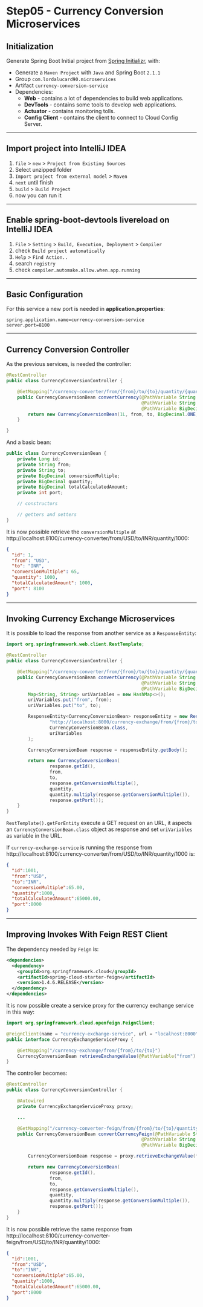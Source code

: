 # Step05 - Currency Conversion Microservices

## Initialization

Generate Spring Boot Initial project from [Spring Initializr](https://start.spring.io/), with:
- Generate a `Maven Project` with `Java` and Spring Boot `2.1.1`
- Group `com.lordalucard90.microservices`
- Artifact `currency-conversion-service`
- Dependencies:
  - **Web** - contains a lot of dependencies to build web applications.
  - **DevTools** - contains some tools to develop web applications.
  - **Actuator** - contains monitoring tolls.
  - **Config Client** - contains the client to connect to Cloud Config Server.

---

## Import project into IntelliJ IDEA

1. `file` > `new` > `Project from Existing Sources`
2. Select unzipped folder
3. `Import project from external model` > `Maven`
4. `next` until finish
7. `build` > `Build Project`
8. now you can run it

---

## Enable spring-boot-devtools livereload on IntelliJ IDEA

1. `File` > `Setting` > `Build, Execution, Deployment` > `Compiler`
2. check `Build project automatically`
3. `Help` > `Find Action..`
4. search `registry`
5. check `compiler.automake.allow.when.app.running`

---

## Basic Configuration

For this service a new port is needed in **application.properties**:

```
spring.application.name=currency-conversion-service
server.port=8100
```

---

## Currency Conversion Controller

As the previous services, is needed the controller:

```java
@RestController
public class CurrencyConversionController {

    @GetMapping("/currency-converter/from/{from}/to/{to}/quantity/{quantity}")
    public CurrencyConversionBean convertCurrency(@PathVariable String from,
                                                  @PathVariable String to,
                                                  @PathVariable BigDecimal quantity){
        return new CurrencyConversionBean(1L, from, to, BigDecimal.ONE, quantity, quantity, 8100);
    }

}
```
And a basic bean:
```java
public class CurrencyConversionBean {
    private Long id;
    private String from;
    private String to;
    private BigDecimal conversionMultiple;
    private BigDecimal quantity;
    private BigDecimal totalCalculatedAmount;
    private int port;

    // constructors

    // getters and setters
}
```

It is now possible retrieve the `conversionMultiple` at http://localhost:8100/currency-converter/from/USD/to/INR/quantity/1000:

```json
{
  "id": 1,
  "from": "USD",
  "to": "INR",
  "conversionMultiple": 65,
  "quantity": 1000,
  "totalCalculatedAmount": 1000,
  "port": 8100
}
```
---

## Invoking Currency Exchange Microservices

It is possible to load the response from another service as a `ResponseEntity`:

```java
import org.springframework.web.client.RestTemplate;

@RestController
public class CurrencyConversionController {

    @GetMapping("/currency-converter/from/{from}/to/{to}/quantity/{quantity}")
    public CurrencyConversionBean convertCurrency(@PathVariable String from,
                                                  @PathVariable String to,
                                                  @PathVariable BigDecimal quantity){
        Map<String, String> uriVariables = new HashMap<>();
        uriVariables.put("from", from);
        uriVariables.put("to", to);

        ResponseEntity<CurrencyConversionBean> responseEntity = new RestTemplate().getForEntity(
                "http://localhost:8000/currency-exchange/from/{from}/to/{to}",
                CurrencyConversionBean.class,
                uriVariables
        );

        CurrencyConversionBean response = responseEntity.getBody();

        return new CurrencyConversionBean(
                response.getId(),
                from,
                to,
                response.getConversionMultiple(),
                quantity,
                quantity.multiply(response.getConversionMultiple()),
                response.getPort());
    }
}
```
`RestTemplate().getForEntity` execute a GET request on an URL, it aspects an `CurrencyConversionBean.class` object as response and set `uriVariables` as variable in the URL.

If `currency-exchange-service` is running the response from http://localhost:8100/currency-converter/from/USD/to/INR/quantity/1000 is:

```json
{
  "id":1001,
  "from":"USD",
  "to":"INR",
  "conversionMultiple":65.00,
  "quantity":1000,
  "totalCalculatedAmount":65000.00,
  "port":8000
}
```
---

## Improving Invokes With Feign REST Client

The dependency needed by `Feign` is:

```xml
<dependencies>
  <dependency>
    <groupId>org.springframework.cloud</groupId>
    <artifactId>spring-cloud-starter-feign</artifactId>
    <version>1.4.6.RELEASE</version>
  </dependency>
</dependencies>
```
It is now possible create a service proxy for the currency exchange service in this way:

```java
import org.springframework.cloud.openfeign.FeignClient;

@FeignClient(name = "currency-exchange-service", url = "localhost:8000")
public interface CurrencyExchangeServiceProxy {

    @GetMapping("/currency-exchange/from/{from}/to/{to}")
    CurrencyConversionBean retrieveExchangeValue(@PathVariable("from") String from, @PathVariable("to") String to);
}
```

The controller becomes:

```java
@RestController
public class CurrencyConversionController {

    @Autowired
    private CurrencyExchangeServiceProxy proxy;

    ...

    @GetMapping("/currency-converter-feign/from/{from}/to/{to}/quantity/{quantity}")
    public CurrencyConversionBean convertCurrencyFeign(@PathVariable String from,
                                                  @PathVariable String to,
                                                  @PathVariable BigDecimal quantity){

        CurrencyConversionBean response = proxy.retrieveExchangeValue(from, to);

        return new CurrencyConversionBean(
                response.getId(),
                from,
                to,
                response.getConversionMultiple(),
                quantity,
                quantity.multiply(response.getConversionMultiple()),
                response.getPort());
    }
}
```

It is now possible retrieve the same response from http://localhost:8100/currency-converter-feign/from/USD/to/INR/quantity/1000:

```json
{
  "id":1001,
  "from":"USD",
  "to":"INR",
  "conversionMultiple":65.00,
  "quantity":1000,
  "totalCalculatedAmount":65000.00,
  "port":8000
}
```

